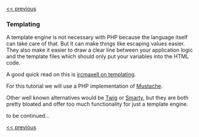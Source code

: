 [<< previous](8-dependency-injector.md)

### Templating

A template engine is not necessary with PHP because the language itself can take care of that. But it can make things like escaping values easier. They also make it easier to draw a clear line between your application logic and the template files which should only put your variables into the HTML code.

A good quick read on this is [ircmaxell on templating](http://blog.ircmaxell.com/2012/12/on-templating.html).

For this tutorial we will use a PHP implementation of [Mustache](https://github.com/bobthecow/mustache.php).

Other well known alternatives would be [Twig](http://twig.sensiolabs.org/) or [Smarty](http://www.smarty.net/), but they are both pretty bloated and offer too much functionality for just a template engine.

to be continued...

[<< previous](8-dependency-injector.md)